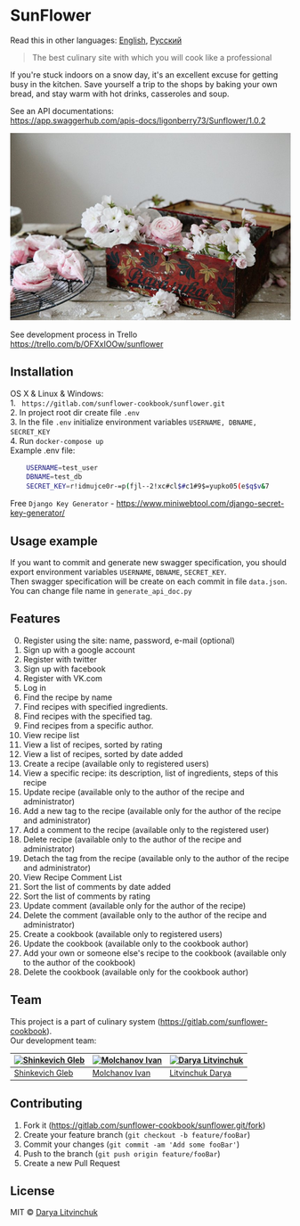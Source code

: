 # SunFlower
Read this in other languages: [English](README.md), [Русский](README.ru.md)
> The best culinary site with which you will cook like a professional 

If you're stuck indoors on a snow day, it's an excellent excuse for getting busy in the kitchen. Save yourself a trip to the shops by baking your own bread, and stay warm with hot drinks, casseroles and soup.

See an API documentations:   
<https://app.swaggerhub.com/apis-docs/ligonberry73/Sunflower/1.0.2>

![](screenshots/header.jpg)

See development process in Trello
<https://trello.com/b/OFXxIOOw/sunflower>

## Installation
OS X & Linux & Windows:    
    1. ``` https://gitlab.com/sunflower-cookbook/sunflower.git```     
    2. In project root dir create file ```.env```     
    3. In the file ```.env``` initialize environment variables ```USERNAME, DBNAME, SECRET_KEY```    
    4. Run ```docker-compose up```      
    Example .env file:       
```sh
    USERNAME=test_user
    DBNAME=test_db
    SECRET_KEY=r!idmujce0r-=p(fjl--2!xc#cl$#c1#9$=yupko05(e$q$v&7
```

Free ```Django Key Generator``` - https://www.miniwebtool.com/django-secret-key-generator/

## Usage example

If you want to commit and generate new swagger specification, you should export environment variables  ```USERNAME```, ```DBNAME```, ```SECRET_KEY```.   
Then swagger specification will be create on each commit in file ```data.json```. You can change file name in ```generate_api_doc.py``` 


## Features

0. Register using the site: name, password, e-mail (optional)
0. Sign up with a google account
0. Register with twitter
0. Sign up with facebook
0. Register with VK.com
0. Log in
1. Find the recipe by name
1. Find recipes with specified ingredients.
1. Find recipes with the specified tag.
1. Find recipes from a specific author.
2. View recipe list
2. View a list of recipes, sorted by rating
2. View a list of recipes, sorted by date added
3. Create a recipe (available only to registered users)
3. View a specific recipe: its description, list of ingredients, steps of this recipe
3. Update recipe (available only to the author of the recipe and administrator)
3. Add a new tag to the recipe (available only for the author of the recipe and administrator)
3. Add a comment to the recipe (available only to the registered user)
3. Delete recipe (available only to the author of the recipe and administrator)
3. Detach the tag from the recipe (available only to the author of the recipe and administrator)
4. View Recipe Comment List
4. Sort the list of comments by date added
4. Sort the list of comments by rating
4. Update comment (available only for the author of the recipe)
4. Delete the comment (available only to the author of the recipe and administrator)
5. Create a cookbook (available only to registered users)
5. Update the cookbook (available only to the cookbook author)
5. Add your own or someone else's recipe to the cookbook (available only to the author of the cookbook)
5. Delete the cookbook (available only for the cookbook author)


## Team

This project is a part of culinary system (https://gitlab.com/sunflower-cookbook).     
Our development team:   
  
[![Shinkevich Gleb](https://gitlab.com/uploads/-/system/user/avatar/2651181/avatar.png?width=400)](https://gitlab.com/dubhad) | [![Molchanov Ivan](https://secure.gravatar.com/avatar/c7df9f5465e49b3e9c027e0ec27beeee?s=180&d=identicon)](https://github.com/kevva) | [![Darya Litvinchuk](https://gitlab.com/uploads/-/system/user/avatar/2707506/avatar.png?width=400)](https://gitlab.com/ligonberry)
---|---|---
[Shinkevich Gleb](https://gitlab.com/dubhad) | [Molchanov Ivan](https://github.com/kevva) | [Litvinchuk Darya](https://github.com/kevva) 


## Contributing

1. Fork it (<https://gitlab.com/sunflower-cookbook/sunflower.git/fork>)
2. Create your feature branch (`git checkout -b feature/fooBar`)
3. Commit your changes (`git commit -am 'Add some fooBar'`)
4. Push to the branch (`git push origin feature/fooBar`)
5. Create a new Pull Request

## License

MIT © [Darya Litvinchuk](https://www.linkedin.com/in/darya-litvinchuk-42aba6171/)
